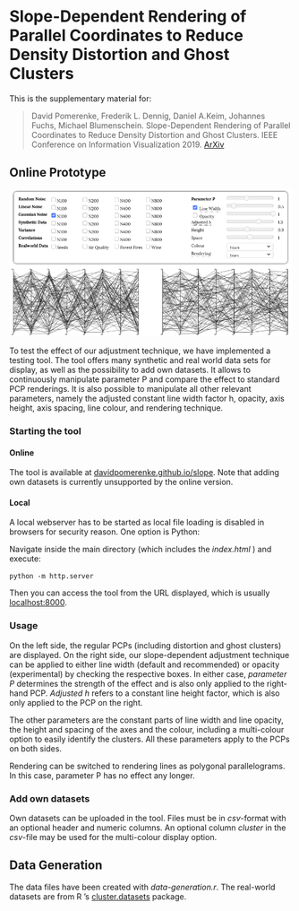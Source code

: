 # Slope-Dependent Rendering of Parallel Coordinates to Reduce Density Distortion and Ghost Clusters

This is the supplementary material for: 

> David Pomerenke, Frederik L. Dennig, Daniel A.Keim, Johannes Fuchs, Michael Blumenschein.
Slope-Dependent Rendering of Parallel Coordinates to Reduce Density Distortion and Ghost Clusters. 
IEEE Conference on Information Visualization 2019. 
[ArXiv](https://arxiv.org/abs/1908.00500)

## Online Prototype

![Screenshot of the testing tool](assets/screenshot.png)

To test the effect of our adjustment technique, we have implemented a testing tool. 
The tool offers many synthetic and real world data sets for display, as well as the possibility to add own datasets. It allows to continuously manipulate parameter P and compare the effect to standard PCP renderings. 
It is also possible to manipulate all other relevant parameters, namely the adjusted constant line width factor h, opacity, axis height, axis spacing, line colour, and rendering technique.

### Starting the tool

#### Online

The tool is available at [davidpomerenke.github.io/slope](https://davidpomerenke.github.io/slope). 
Note that adding own datasets is currently unsupported by the online version. 

#### Local

A local webserver has to be started as local file loading is disabled in browsers for security reason. One option is Python:

Navigate inside the main directory (which includes the _index.html_ ) and execute:

    python -m http.server

Then you can access the tool from the URL displayed, which is usually [localhost:8000](https://localhost:8000).

### Usage

On the left side, the regular PCPs (including distortion and ghost clusters) are displayed. 
On the right side, our slope-dependent adjustment technique can be applied to either line width (default and recommended) or opacity (experimental) by checking the respective boxes. In either case, _parameter P_ determines the strength of the effect and is also only applied to the right-hand PCP.
_Adjusted h_ refers to a constant line height factor, which is also only applied to the PCP on the right.

The other parameters are the constant parts of line width and line opacity, the height and spacing of the axes and the colour, including a multi-colour option to easily identify the clusters. 
All these parameters apply to the PCPs on both sides.

Rendering can be switched to rendering lines as polygonal parallelograms.
In this case, parameter P has no effect any longer.

### Add own datasets

Own datasets can be uploaded in the tool. 
Files must be in _csv_-format with an optional header and numeric columns. 
An optional column _cluster_ in the _csv_-file may be used for the multi-colour display option.

## Data Generation
The data files have been created with _data-generation.r_. 
The real-world datasets are from R ’s [cluster.datasets](https://cran.r-project.org/package=cluster.datasets) package.